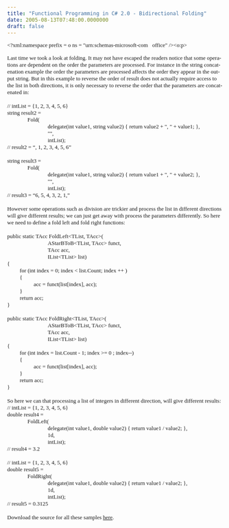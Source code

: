 ```yaml
---
title: "Functional Programming in C# 2.0 - Bidirectional Folding"
date: 2005-08-13T07:48:00.0000000
draft: false
---
```


<SPAN lang=EN-GB style="mso-ansi-language: EN-GB"><FONT size=2><FONT face=Verdana><?xml:namespace prefix = o ns = "urn:schemas-microsoft-com:office:office" /><o:p>
<P class=MsoNormal style="MARGIN: 0cm 0cm 0pt"><SPAN lang=EN-GB style="mso-ansi-language: EN-GB"><FONT size=2><FONT face=Verdana>Last time we took a look at folding. It may not have escaped the readers notice that some operations are dependent on the order the parameters are processed. For instance in the string concatenation example the order the parameters are processed affects the order they appear in the output string. But in this example to reverse the order of result does not actually require access to the list in both directions, it is only necessary to reverse the order that the parameters are concatenated in:<o:p></o:p></FONT></FONT></SPAN></P>
<P class=MsoNormal style="MARGIN: 0cm 0cm 0pt"><SPAN lang=EN-GB style="mso-ansi-language: EN-GB"><o:p><FONT face=Verdana size=2>&nbsp;</FONT></o:p></SPAN></P>
<P class=MsoNormal style="MARGIN: 0cm 0cm 0pt"><SPAN lang=EN-GB style="mso-ansi-language: EN-GB"><FONT size=2><FONT face=Verdana>// intList = {1, 2, 3, 4, 5, 6}<o:p></o:p></FONT></FONT></SPAN></P>
<P class=MsoNormal style="MARGIN: 0cm 0cm 0pt"><SPAN lang=EN-GB style="mso-ansi-language: EN-GB"><FONT size=2><FONT face=Verdana>string result2 = <o:p></o:p></FONT></FONT></SPAN></P>
<P class=MsoNormal style="MARGIN: 0cm 0cm 0pt; TEXT-INDENT: 35.4pt"><SPAN lang=EN-GB style="mso-ansi-language: EN-GB"><FONT size=2><FONT face=Verdana>Fold(<o:p></o:p></FONT></FONT></SPAN></P>
<P class=MsoNormal style="MARGIN: 0cm 0cm 0pt 35.4pt; TEXT-INDENT: 35.4pt"><SPAN lang=EN-GB style="mso-ansi-language: EN-GB"><FONT size=2><FONT face=Verdana>delegate(int value1, string value2) { return value2 + ", " + value1; }, <o:p></o:p></FONT></FONT></SPAN></P>
<P class=MsoNormal style="MARGIN: 0cm 0cm 0pt 35.4pt; TEXT-INDENT: 35.4pt"><SPAN lang=EN-GB style="mso-ansi-language: EN-GB"><FONT size=2><FONT face=Verdana>"", <o:p></o:p></FONT></FONT></SPAN></P>
<P class=MsoNormal style="MARGIN: 0cm 0cm 0pt 35.4pt; TEXT-INDENT: 35.4pt"><SPAN lang=EN-GB style="mso-ansi-language: EN-GB"><FONT size=2><FONT face=Verdana>intList);<o:p></o:p></FONT></FONT></SPAN></P>
<P class=MsoNormal style="MARGIN: 0cm 0cm 0pt"><SPAN lang=EN-GB style="mso-ansi-language: EN-GB"><FONT size=2><FONT face=Verdana>// result2 = &#8220;, 1, 2, 3, 4, 5, 6&#8221;<o:p></o:p></FONT></FONT></SPAN></P>
<P class=MsoNormal style="MARGIN: 0cm 0cm 0pt"><SPAN lang=EN-GB style="mso-ansi-language: EN-GB"><o:p><FONT face=Verdana size=2>&nbsp;</FONT></o:p></SPAN></P>
<P class=MsoNormal style="MARGIN: 0cm 0cm 0pt"><SPAN lang=EN-GB style="mso-ansi-language: EN-GB"><FONT size=2><FONT face=Verdana>string result3 = <o:p></o:p></FONT></FONT></SPAN></P>
<P class=MsoNormal style="MARGIN: 0cm 0cm 0pt; TEXT-INDENT: 35.4pt"><SPAN lang=EN-GB style="mso-ansi-language: EN-GB"><FONT size=2><FONT face=Verdana>Fold(<o:p></o:p></FONT></FONT></SPAN></P>
<P class=MsoNormal style="MARGIN: 0cm 0cm 0pt 35.4pt; TEXT-INDENT: 35.4pt"><SPAN lang=EN-GB style="mso-ansi-language: EN-GB"><FONT size=2><FONT face=Verdana>delegate(int value1, string value2) { return value1 + ", " + value2; }, <o:p></o:p></FONT></FONT></SPAN></P>
<P class=MsoNormal style="MARGIN: 0cm 0cm 0pt 35.4pt; TEXT-INDENT: 35.4pt"><SPAN lang=EN-GB style="mso-ansi-language: EN-GB"><FONT size=2><FONT face=Verdana>"", <o:p></o:p></FONT></FONT></SPAN></P>
<P class=MsoNormal style="MARGIN: 0cm 0cm 0pt 35.4pt; TEXT-INDENT: 35.4pt"><SPAN lang=EN-GB style="mso-ansi-language: EN-GB"><FONT size=2><FONT face=Verdana>intList);<o:p></o:p></FONT></FONT></SPAN></P>
<P class=MsoNormal style="MARGIN: 0cm 0cm 0pt"><SPAN lang=EN-GB style="mso-ansi-language: EN-GB"><FONT size=2><FONT face=Verdana>// result3 = &#8220;6, 5, 4, 3, 2, 1,&#8221;<o:p></o:p></FONT></FONT></SPAN></P>
<P class=MsoNormal style="MARGIN: 0cm 0cm 0pt"><SPAN lang=EN-GB style="mso-ansi-language: EN-GB"><o:p><FONT face=Verdana size=2>&nbsp;</FONT></o:p></SPAN></P>
<P class=MsoNormal style="MARGIN: 0cm 0cm 0pt"><SPAN lang=EN-GB style="mso-ansi-language: EN-GB"><FONT size=2><FONT face=Verdana>However some operations such as division are trickier and process the list in different directions will give different results; we can just get away with process the parameters differently. So here we need to define a fold left and fold right functions:<o:p></o:p></FONT></FONT></SPAN></P>
<P class=MsoNormal style="MARGIN: 0cm 0cm 0pt"><SPAN lang=EN-GB style="mso-ansi-language: EN-GB"><o:p><FONT face=Verdana size=2>&nbsp;</FONT></o:p></SPAN></P>
<P class=MsoNormal style="MARGIN: 0cm 0cm 0pt"><SPAN lang=EN-GB style="mso-ansi-language: EN-GB"><FONT size=2><FONT face=Verdana>public static TAcc FoldLeft&lt;TList, TAcc&gt;(<o:p></o:p></FONT></FONT></SPAN></P>
<P class=MsoNormal style="MARGIN: 0cm 0cm 0pt 35.4pt; TEXT-INDENT: 35.4pt"><SPAN lang=EN-GB style="mso-ansi-language: EN-GB"><FONT size=2><FONT face=Verdana>AStarBToB&lt;TList, TAcc&gt; funct, <o:p></o:p></FONT></FONT></SPAN></P>
<P class=MsoNormal style="MARGIN: 0cm 0cm 0pt 35.4pt; TEXT-INDENT: 35.4pt"><SPAN lang=EN-GB style="mso-ansi-language: EN-GB"><FONT size=2><FONT face=Verdana>TAcc acc, <o:p></o:p></FONT></FONT></SPAN></P>
<P class=MsoNormal style="MARGIN: 0cm 0cm 0pt 35.4pt; TEXT-INDENT: 35.4pt"><SPAN lang=EN-GB style="mso-ansi-language: EN-GB"><FONT size=2><FONT face=Verdana>IList&lt;TList&gt; list)<o:p></o:p></FONT></FONT></SPAN></P>
<P class=MsoNormal style="MARGIN: 0cm 0cm 0pt"><SPAN lang=EN-GB style="mso-ansi-language: EN-GB"><FONT size=2><FONT face=Verdana>{<o:p></o:p></FONT></FONT></SPAN></P>
<P class=MsoNormal style="MARGIN: 0cm 0cm 0pt"><SPAN lang=EN-GB style="mso-ansi-language: EN-GB"><FONT size=2><FONT face=Verdana><SPAN style="mso-tab-count: 1">&nbsp;&nbsp;&nbsp;&nbsp;&nbsp;&nbsp;&nbsp;&nbsp; </SPAN>for (int index = 0; index &lt; list.Count; index ++ )<o:p></o:p></FONT></FONT></SPAN></P>
<P class=MsoNormal style="MARGIN: 0cm 0cm 0pt"><SPAN lang=EN-GB style="mso-ansi-language: EN-GB"><FONT size=2><FONT face=Verdana><SPAN style="mso-tab-count: 1">&nbsp;&nbsp;&nbsp;&nbsp;&nbsp;&nbsp;&nbsp;&nbsp; </SPAN>{<o:p></o:p></FONT></FONT></SPAN></P>
<P class=MsoNormal style="MARGIN: 0cm 0cm 0pt"><SPAN lang=EN-GB style="mso-ansi-language: EN-GB"><FONT size=2><FONT face=Verdana><SPAN style="mso-tab-count: 2">&nbsp;&nbsp;&nbsp;&nbsp;&nbsp;&nbsp;&nbsp;&nbsp;&nbsp;&nbsp;&nbsp;&nbsp;&nbsp;&nbsp;&nbsp;&nbsp;&nbsp;&nbsp; </SPAN>acc = funct(list[index], acc);<o:p></o:p></FONT></FONT></SPAN></P>
<P class=MsoNormal style="MARGIN: 0cm 0cm 0pt"><SPAN lang=EN-GB style="mso-ansi-language: EN-GB"><FONT size=2><FONT face=Verdana><SPAN style="mso-tab-count: 1">&nbsp;&nbsp;&nbsp;&nbsp;&nbsp;&nbsp;&nbsp;&nbsp; </SPAN>}<o:p></o:p></FONT></FONT></SPAN></P>
<P class=MsoNormal style="MARGIN: 0cm 0cm 0pt"><SPAN lang=EN-GB style="mso-ansi-language: EN-GB"><FONT size=2><FONT face=Verdana><SPAN style="mso-tab-count: 1">&nbsp;&nbsp;&nbsp;&nbsp;&nbsp;&nbsp;&nbsp;&nbsp; </SPAN>return acc;<o:p></o:p></FONT></FONT></SPAN></P>
<P class=MsoNormal style="MARGIN: 0cm 0cm 0pt"><SPAN lang=EN-GB style="mso-ansi-language: EN-GB"><FONT size=2><FONT face=Verdana>}<o:p></o:p></FONT></FONT></SPAN></P>
<P class=MsoNormal style="MARGIN: 0cm 0cm 0pt"><SPAN lang=EN-GB style="mso-ansi-language: EN-GB"><o:p><FONT face=Verdana size=2>&nbsp;</FONT></o:p></SPAN></P>
<P class=MsoNormal style="MARGIN: 0cm 0cm 0pt"><SPAN lang=EN-GB style="mso-ansi-language: EN-GB"><FONT size=2><FONT face=Verdana>public static TAcc FoldRight&lt;TList, TAcc&gt;(<o:p></o:p></FONT></FONT></SPAN></P>
<P class=MsoNormal style="MARGIN: 0cm 0cm 0pt 35.4pt; TEXT-INDENT: 35.4pt"><SPAN lang=EN-GB style="mso-ansi-language: EN-GB"><FONT size=2><FONT face=Verdana>AStarBToB&lt;TList, TAcc&gt; funct, <o:p></o:p></FONT></FONT></SPAN></P>
<P class=MsoNormal style="MARGIN: 0cm 0cm 0pt 35.4pt; TEXT-INDENT: 35.4pt"><SPAN lang=EN-GB style="mso-ansi-language: EN-GB"><FONT size=2><FONT face=Verdana>TAcc acc, <o:p></o:p></FONT></FONT></SPAN></P>
<P class=MsoNormal style="MARGIN: 0cm 0cm 0pt 35.4pt; TEXT-INDENT: 35.4pt"><SPAN lang=EN-GB style="mso-ansi-language: EN-GB"><FONT size=2><FONT face=Verdana>IList&lt;TList&gt; list)<o:p></o:p></FONT></FONT></SPAN></P>
<P class=MsoNormal style="MARGIN: 0cm 0cm 0pt"><SPAN lang=EN-GB style="mso-ansi-language: EN-GB"><FONT size=2><FONT face=Verdana>{<o:p></o:p></FONT></FONT></SPAN></P>
<P class=MsoNormal style="MARGIN: 0cm 0cm 0pt"><SPAN lang=EN-GB style="mso-ansi-language: EN-GB"><FONT size=2><FONT face=Verdana><SPAN style="mso-tab-count: 1">&nbsp;&nbsp;&nbsp;&nbsp;&nbsp;&nbsp;&nbsp;&nbsp; </SPAN>for (int index = list.Count - 1; index &gt;= 0 ; index--)<o:p></o:p></FONT></FONT></SPAN></P>
<P class=MsoNormal style="MARGIN: 0cm 0cm 0pt"><SPAN lang=EN-GB style="mso-ansi-language: EN-GB"><FONT size=2><FONT face=Verdana><SPAN style="mso-tab-count: 1">&nbsp;&nbsp;&nbsp;&nbsp;&nbsp;&nbsp;&nbsp;&nbsp; </SPAN>{<o:p></o:p></FONT></FONT></SPAN></P>
<P class=MsoNormal style="MARGIN: 0cm 0cm 0pt"><SPAN lang=EN-GB style="mso-ansi-language: EN-GB"><FONT size=2><FONT face=Verdana><SPAN style="mso-tab-count: 2">&nbsp;&nbsp;&nbsp;&nbsp;&nbsp;&nbsp;&nbsp;&nbsp;&nbsp;&nbsp;&nbsp;&nbsp;&nbsp;&nbsp;&nbsp;&nbsp;&nbsp;&nbsp; </SPAN>acc = funct(list[index], acc);<o:p></o:p></FONT></FONT></SPAN></P>
<P class=MsoNormal style="MARGIN: 0cm 0cm 0pt"><SPAN lang=EN-GB style="mso-ansi-language: EN-GB"><FONT size=2><FONT face=Verdana><SPAN style="mso-tab-count: 1">&nbsp;&nbsp;&nbsp;&nbsp;&nbsp;&nbsp;&nbsp;&nbsp; </SPAN>}<o:p></o:p></FONT></FONT></SPAN></P>
<P class=MsoNormal style="MARGIN: 0cm 0cm 0pt"><SPAN lang=EN-GB style="mso-ansi-language: EN-GB"><FONT size=2><FONT face=Verdana><SPAN style="mso-tab-count: 1">&nbsp;&nbsp;&nbsp;&nbsp;&nbsp;&nbsp;&nbsp;&nbsp; </SPAN>return acc;<o:p></o:p></FONT></FONT></SPAN></P>
<P class=MsoNormal style="MARGIN: 0cm 0cm 0pt"><SPAN lang=EN-GB style="mso-ansi-language: EN-GB"><FONT size=2><FONT face=Verdana>}<o:p></o:p></FONT></FONT></SPAN></P>
<P class=MsoNormal style="MARGIN: 0cm 0cm 0pt"><SPAN lang=EN-GB style="mso-ansi-language: EN-GB"><o:p><FONT face=Verdana size=2>&nbsp;</FONT></o:p></SPAN></P>
<P class=MsoNormal style="MARGIN: 0cm 0cm 0pt"><SPAN lang=EN-GB style="mso-ansi-language: EN-GB"><FONT size=2><FONT face=Verdana>So here we can that processing a list of integers in different direction, will give different results:<o:p></o:p></FONT></FONT></SPAN></P>
<P class=MsoNormal style="MARGIN: 0cm 0cm 0pt"><SPAN lang=EN-GB style="mso-ansi-language: EN-GB"><FONT size=2><FONT face=Verdana>// intList = {1, 2, 3, 4, 5, 6}<o:p></o:p></FONT></FONT></SPAN></P>
<P class=MsoNormal style="MARGIN: 0cm 0cm 0pt"><SPAN lang=EN-GB style="mso-ansi-language: EN-GB"><FONT size=2><FONT face=Verdana>double result4 = <o:p></o:p></FONT></FONT></SPAN></P>
<P class=MsoNormal style="MARGIN: 0cm 0cm 0pt; TEXT-INDENT: 35.4pt"><SPAN lang=EN-GB style="mso-ansi-language: EN-GB"><FONT size=2><FONT face=Verdana>FoldLeft(<o:p></o:p></FONT></FONT></SPAN></P>
<P class=MsoNormal style="MARGIN: 0cm 0cm 0pt 35.4pt; TEXT-INDENT: 35.4pt"><SPAN lang=EN-GB style="mso-ansi-language: EN-GB"><FONT size=2><FONT face=Verdana>delegate(int value1, double value2) { return value1 / value2; }, <o:p></o:p></FONT></FONT></SPAN></P>
<P class=MsoNormal style="MARGIN: 0cm 0cm 0pt 35.4pt; TEXT-INDENT: 35.4pt"><SPAN lang=EN-GB style="mso-ansi-language: EN-GB"><FONT size=2><FONT face=Verdana>1d, <o:p></o:p></FONT></FONT></SPAN></P>
<P class=MsoNormal style="MARGIN: 0cm 0cm 0pt 35.4pt; TEXT-INDENT: 35.4pt"><SPAN lang=EN-GB style="mso-ansi-language: EN-GB"><FONT size=2><FONT face=Verdana>intList);<o:p></o:p></FONT></FONT></SPAN></P>
<P class=MsoNormal style="MARGIN: 0cm 0cm 0pt"><SPAN lang=EN-GB style="mso-ansi-language: EN-GB"><FONT size=2><FONT face=Verdana>// result4 = 3.2<o:p></o:p></FONT></FONT></SPAN></P>
<P class=MsoNormal style="MARGIN: 0cm 0cm 0pt"><SPAN lang=EN-GB style="mso-ansi-language: EN-GB"><o:p><FONT face=Verdana size=2>&nbsp;</FONT></o:p></SPAN></P>
<P class=MsoNormal style="MARGIN: 0cm 0cm 0pt"><SPAN lang=EN-GB style="mso-ansi-language: EN-GB"><FONT size=2><FONT face=Verdana>// intList = {1, 2, 3, 4, 5, 6}<o:p></o:p></FONT></FONT></SPAN></P>
<P class=MsoNormal style="MARGIN: 0cm 0cm 0pt"><SPAN lang=EN-GB style="mso-ansi-language: EN-GB"><FONT size=2><FONT face=Verdana>double result5 = <o:p></o:p></FONT></FONT></SPAN></P>
<P class=MsoNormal style="MARGIN: 0cm 0cm 0pt; TEXT-INDENT: 35.4pt"><SPAN lang=EN-GB style="mso-ansi-language: EN-GB"><FONT size=2><FONT face=Verdana>FoldRight(<o:p></o:p></FONT></FONT></SPAN></P>
<P class=MsoNormal style="MARGIN: 0cm 0cm 0pt 35.4pt; TEXT-INDENT: 35.4pt"><SPAN lang=EN-GB style="mso-ansi-language: EN-GB"><FONT size=2><FONT face=Verdana>delegate(int value1, double value2) { return value1 / value2; }, <o:p></o:p></FONT></FONT></SPAN></P>
<P class=MsoNormal style="MARGIN: 0cm 0cm 0pt 35.4pt; TEXT-INDENT: 35.4pt"><SPAN lang=EN-GB style="mso-ansi-language: EN-GB"><FONT size=2><FONT face=Verdana>1d, <o:p></o:p></FONT></FONT></SPAN></P>
<P class=MsoNormal style="MARGIN: 0cm 0cm 0pt 35.4pt; TEXT-INDENT: 35.4pt"><SPAN lang=EN-GB style="mso-ansi-language: EN-GB"><FONT size=2><FONT face=Verdana>intList);<o:p></o:p></FONT></FONT></SPAN></P>
<P class=MsoNormal style="MARGIN: 0cm 0cm 0pt"><SPAN lang=EN-GB style="mso-ansi-language: EN-GB"><FONT size=2><FONT face=Verdana>// result5 = 0.3125<o:p></o:p></FONT></FONT></SPAN></P>
<P class=MsoNormal style="MARGIN: 0cm 0cm 0pt"><SPAN lang=EN-GB style="mso-ansi-language: EN-GB"><o:p><FONT face=Verdana size=2>&nbsp;</FONT></o:p></SPAN></P>
<P class=MsoNormal style="MARGIN: 0cm 0cm 0pt"><SPAN lang=EN-GB style="mso-ansi-language: EN-GB"><FONT size=2><FONT face=Verdana>Download the source for all these samples <A href="http://www.strangelights.com/download.aspx?url=/blog/Downloads/TestFunctionalProgramming.zip">here</A>.<o:p></o:p></FONT></FONT></SPAN></P></o:p></FONT></FONT></SPAN>

